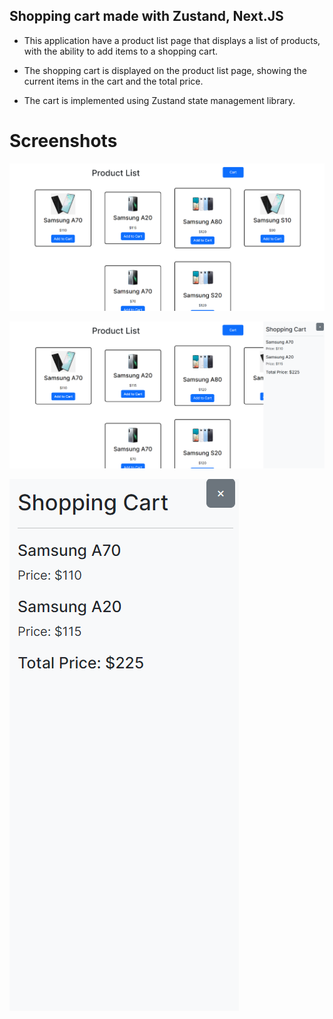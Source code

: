 
## Shopping cart made with Zustand, Next.JS

- This application have a product list page that displays a list of products, with the ability to add items to a shopping cart.

- The shopping cart is displayed on the product list page, showing the current items in the cart and the total price.

- The cart is implemented using Zustand state management library.

# Screenshots

![App Screenshot](https://github.com/sumithprabhu/Shopping_Cart/blob/main/images/Screenshot%202023-07-02%20163735.png?raw=true)

![App Screenshot](https://github.com/sumithprabhu/Shopping_Cart/blob/main/images/Screenshot%202023-07-02%20163800.png?raw=true)

![App Screenshot](https://github.com/sumithprabhu/Shopping_Cart/blob/main/images/Screenshot%202023-07-02%20163748.png?raw=true)


